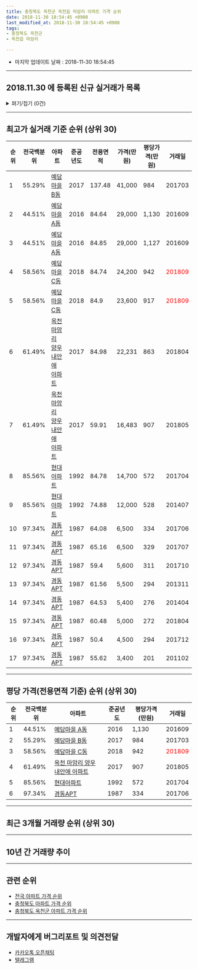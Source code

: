 ```yaml
---
title: 충청북도 옥천군 옥천읍 마암리 아파트 가격 순위
date: 2018-11-30 18:54:45 +0900
last_modified_at: 2018-11-30 18:54:45 +0900
tags:
- 충청북도 옥천군
- 옥천읍 마암리

---
```


* 마지막 업데이트 날짜 : 2018-11-30 18:54:45

---

## 2018.11.30 에 등록된 신규 실거래가 목록

<details>
<summary>펴기/접기 (0건)</summary>
<div markdown="1">

|아파트|전국백분위|준공년도|전용면적|가격(만원)|평당가격(만원)|거래일|
|---|---|---|---|---|---|---|
|없음|||||||


</div>
</details>

---

## 최고가 실거래 기준 순위 (상위 30)


|순위|전국백분위|아파트|준공년도|전용면적|가격(만원)|평당가격(만원)|거래일|
|---|---|---|---|---|---|---|---|
|1|55.29%|[예담마을 B동](https://search.naver.com/search.naver?query=%EC%B6%A9%EC%B2%AD%EB%B6%81%EB%8F%84+%EC%98%A5%EC%B2%9C%EA%B5%B0+%EC%98%A5%EC%B2%9C%EC%9D%8D+%EB%A7%88%EC%95%94%EB%A6%AC+%EC%98%88%EB%8B%B4%EB%A7%88%EC%9D%84+B%EB%8F%99)|2017|137.48|41,000|984|201703|
|2|44.51%|[예담마을 A동](https://search.naver.com/search.naver?query=%EC%B6%A9%EC%B2%AD%EB%B6%81%EB%8F%84+%EC%98%A5%EC%B2%9C%EA%B5%B0+%EC%98%A5%EC%B2%9C%EC%9D%8D+%EB%A7%88%EC%95%94%EB%A6%AC+%EC%98%88%EB%8B%B4%EB%A7%88%EC%9D%84+A%EB%8F%99)|2016|84.64|29,000|1,130|201609|
|3|44.51%|[예담마을 A동](https://search.naver.com/search.naver?query=%EC%B6%A9%EC%B2%AD%EB%B6%81%EB%8F%84+%EC%98%A5%EC%B2%9C%EA%B5%B0+%EC%98%A5%EC%B2%9C%EC%9D%8D+%EB%A7%88%EC%95%94%EB%A6%AC+%EC%98%88%EB%8B%B4%EB%A7%88%EC%9D%84+A%EB%8F%99)|2016|84.85|29,000|1,127|201609|
|4|58.56%|[예담마을 C동](https://search.naver.com/search.naver?query=%EC%B6%A9%EC%B2%AD%EB%B6%81%EB%8F%84+%EC%98%A5%EC%B2%9C%EA%B5%B0+%EC%98%A5%EC%B2%9C%EC%9D%8D+%EB%A7%88%EC%95%94%EB%A6%AC+%EC%98%88%EB%8B%B4%EB%A7%88%EC%9D%84+C%EB%8F%99)|2018|84.74|24,200|942|<span style="color:red">201809</span>|
|5|58.56%|[예담마을 C동](https://search.naver.com/search.naver?query=%EC%B6%A9%EC%B2%AD%EB%B6%81%EB%8F%84+%EC%98%A5%EC%B2%9C%EA%B5%B0+%EC%98%A5%EC%B2%9C%EC%9D%8D+%EB%A7%88%EC%95%94%EB%A6%AC+%EC%98%88%EB%8B%B4%EB%A7%88%EC%9D%84+C%EB%8F%99)|2018|84.9|23,600|917|<span style="color:red">201809</span>|
|6|61.49%|[옥천 마암리 양우 내안애 아파트](https://search.naver.com/search.naver?query=%EC%B6%A9%EC%B2%AD%EB%B6%81%EB%8F%84+%EC%98%A5%EC%B2%9C%EA%B5%B0+%EC%98%A5%EC%B2%9C%EC%9D%8D+%EB%A7%88%EC%95%94%EB%A6%AC+%EC%98%A5%EC%B2%9C+%EB%A7%88%EC%95%94%EB%A6%AC+%EC%96%91%EC%9A%B0+%EB%82%B4%EC%95%88%EC%95%A0+%EC%95%84%ED%8C%8C%ED%8A%B8)|2017|84.98|22,231|863|201804|
|7|61.49%|[옥천 마암리 양우 내안애 아파트](https://search.naver.com/search.naver?query=%EC%B6%A9%EC%B2%AD%EB%B6%81%EB%8F%84+%EC%98%A5%EC%B2%9C%EA%B5%B0+%EC%98%A5%EC%B2%9C%EC%9D%8D+%EB%A7%88%EC%95%94%EB%A6%AC+%EC%98%A5%EC%B2%9C+%EB%A7%88%EC%95%94%EB%A6%AC+%EC%96%91%EC%9A%B0+%EB%82%B4%EC%95%88%EC%95%A0+%EC%95%84%ED%8C%8C%ED%8A%B8)|2017|59.91|16,483|907|201805|
|8|85.56%|[현대아파트](https://search.naver.com/search.naver?query=%EC%B6%A9%EC%B2%AD%EB%B6%81%EB%8F%84+%EC%98%A5%EC%B2%9C%EA%B5%B0+%EC%98%A5%EC%B2%9C%EC%9D%8D+%EB%A7%88%EC%95%94%EB%A6%AC+%ED%98%84%EB%8C%80%EC%95%84%ED%8C%8C%ED%8A%B8)|1992|84.78|14,700|572|201704|
|9|85.56%|[현대아파트](https://search.naver.com/search.naver?query=%EC%B6%A9%EC%B2%AD%EB%B6%81%EB%8F%84+%EC%98%A5%EC%B2%9C%EA%B5%B0+%EC%98%A5%EC%B2%9C%EC%9D%8D+%EB%A7%88%EC%95%94%EB%A6%AC+%ED%98%84%EB%8C%80%EC%95%84%ED%8C%8C%ED%8A%B8)|1992|74.88|12,000|528|201407|
|10|97.34%|[경동APT](https://search.naver.com/search.naver?query=%EC%B6%A9%EC%B2%AD%EB%B6%81%EB%8F%84+%EC%98%A5%EC%B2%9C%EA%B5%B0+%EC%98%A5%EC%B2%9C%EC%9D%8D+%EB%A7%88%EC%95%94%EB%A6%AC+%EA%B2%BD%EB%8F%99APT)|1987|64.08|6,500|334|201706|
|11|97.34%|[경동APT](https://search.naver.com/search.naver?query=%EC%B6%A9%EC%B2%AD%EB%B6%81%EB%8F%84+%EC%98%A5%EC%B2%9C%EA%B5%B0+%EC%98%A5%EC%B2%9C%EC%9D%8D+%EB%A7%88%EC%95%94%EB%A6%AC+%EA%B2%BD%EB%8F%99APT)|1987|65.16|6,500|329|201707|
|12|97.34%|[경동APT](https://search.naver.com/search.naver?query=%EC%B6%A9%EC%B2%AD%EB%B6%81%EB%8F%84+%EC%98%A5%EC%B2%9C%EA%B5%B0+%EC%98%A5%EC%B2%9C%EC%9D%8D+%EB%A7%88%EC%95%94%EB%A6%AC+%EA%B2%BD%EB%8F%99APT)|1987|59.4|5,600|311|201710|
|13|97.34%|[경동APT](https://search.naver.com/search.naver?query=%EC%B6%A9%EC%B2%AD%EB%B6%81%EB%8F%84+%EC%98%A5%EC%B2%9C%EA%B5%B0+%EC%98%A5%EC%B2%9C%EC%9D%8D+%EB%A7%88%EC%95%94%EB%A6%AC+%EA%B2%BD%EB%8F%99APT)|1987|61.56|5,500|294|201311|
|14|97.34%|[경동APT](https://search.naver.com/search.naver?query=%EC%B6%A9%EC%B2%AD%EB%B6%81%EB%8F%84+%EC%98%A5%EC%B2%9C%EA%B5%B0+%EC%98%A5%EC%B2%9C%EC%9D%8D+%EB%A7%88%EC%95%94%EB%A6%AC+%EA%B2%BD%EB%8F%99APT)|1987|64.53|5,400|276|201404|
|15|97.34%|[경동APT](https://search.naver.com/search.naver?query=%EC%B6%A9%EC%B2%AD%EB%B6%81%EB%8F%84+%EC%98%A5%EC%B2%9C%EA%B5%B0+%EC%98%A5%EC%B2%9C%EC%9D%8D+%EB%A7%88%EC%95%94%EB%A6%AC+%EA%B2%BD%EB%8F%99APT)|1987|60.48|5,000|272|201804|
|16|97.34%|[경동APT](https://search.naver.com/search.naver?query=%EC%B6%A9%EC%B2%AD%EB%B6%81%EB%8F%84+%EC%98%A5%EC%B2%9C%EA%B5%B0+%EC%98%A5%EC%B2%9C%EC%9D%8D+%EB%A7%88%EC%95%94%EB%A6%AC+%EA%B2%BD%EB%8F%99APT)|1987|50.4|4,500|294|201712|
|17|97.34%|[경동APT](https://search.naver.com/search.naver?query=%EC%B6%A9%EC%B2%AD%EB%B6%81%EB%8F%84+%EC%98%A5%EC%B2%9C%EA%B5%B0+%EC%98%A5%EC%B2%9C%EC%9D%8D+%EB%A7%88%EC%95%94%EB%A6%AC+%EA%B2%BD%EB%8F%99APT)|1987|55.62|3,400|201|201102|


---

## 평당 가격(전용면적 기준) 순위 (상위 30)


|순위|전국백분위|아파트|준공년도|평당가격(만원)|거래일|
|---|---|---|---|---|---|
|1|44.51%|[예담마을 A동](https://search.naver.com/search.naver?query=%EC%B6%A9%EC%B2%AD%EB%B6%81%EB%8F%84+%EC%98%A5%EC%B2%9C%EA%B5%B0+%EC%98%A5%EC%B2%9C%EC%9D%8D+%EB%A7%88%EC%95%94%EB%A6%AC+%EC%98%88%EB%8B%B4%EB%A7%88%EC%9D%84+A%EB%8F%99)|2016|1,130|201609|
|2|55.29%|[예담마을 B동](https://search.naver.com/search.naver?query=%EC%B6%A9%EC%B2%AD%EB%B6%81%EB%8F%84+%EC%98%A5%EC%B2%9C%EA%B5%B0+%EC%98%A5%EC%B2%9C%EC%9D%8D+%EB%A7%88%EC%95%94%EB%A6%AC+%EC%98%88%EB%8B%B4%EB%A7%88%EC%9D%84+B%EB%8F%99)|2017|984|201703|
|3|58.56%|[예담마을 C동](https://search.naver.com/search.naver?query=%EC%B6%A9%EC%B2%AD%EB%B6%81%EB%8F%84+%EC%98%A5%EC%B2%9C%EA%B5%B0+%EC%98%A5%EC%B2%9C%EC%9D%8D+%EB%A7%88%EC%95%94%EB%A6%AC+%EC%98%88%EB%8B%B4%EB%A7%88%EC%9D%84+C%EB%8F%99)|2018|942|<span style="color:red">201809</span>|
|4|61.49%|[옥천 마암리 양우 내안애 아파트](https://search.naver.com/search.naver?query=%EC%B6%A9%EC%B2%AD%EB%B6%81%EB%8F%84+%EC%98%A5%EC%B2%9C%EA%B5%B0+%EC%98%A5%EC%B2%9C%EC%9D%8D+%EB%A7%88%EC%95%94%EB%A6%AC+%EC%98%A5%EC%B2%9C+%EB%A7%88%EC%95%94%EB%A6%AC+%EC%96%91%EC%9A%B0+%EB%82%B4%EC%95%88%EC%95%A0+%EC%95%84%ED%8C%8C%ED%8A%B8)|2017|907|201805|
|5|85.56%|[현대아파트](https://search.naver.com/search.naver?query=%EC%B6%A9%EC%B2%AD%EB%B6%81%EB%8F%84+%EC%98%A5%EC%B2%9C%EA%B5%B0+%EC%98%A5%EC%B2%9C%EC%9D%8D+%EB%A7%88%EC%95%94%EB%A6%AC+%ED%98%84%EB%8C%80%EC%95%84%ED%8C%8C%ED%8A%B8)|1992|572|201704|
|6|97.34%|[경동APT](https://search.naver.com/search.naver?query=%EC%B6%A9%EC%B2%AD%EB%B6%81%EB%8F%84+%EC%98%A5%EC%B2%9C%EA%B5%B0+%EC%98%A5%EC%B2%9C%EC%9D%8D+%EB%A7%88%EC%95%94%EB%A6%AC+%EA%B2%BD%EB%8F%99APT)|1987|334|201706|


---

## 최근 3개월 거래량 순위 (상위 30)


<div style="width:100%;">
    <canvas id="deal_count_ranking" height="250"></canvas>
</div>


<script>
new Chart(document.getElementById("deal_count_ranking"), {
    type: 'horizontalBar',
    data: {
        labels: ['옥천 마암리 양우 내안애 아파트', '예담마을 C동'],
        datasets: [{
            label: '실거래 수',
            data: [9, 4],
            borderColor: "rgba(255, 0, 128, 1)",
            backgroundColor: "rgba(255, 0, 128, 0.5)",
            fill: false,
        }]
    },
    options: {
        responsive: true,
        title: {
            display: true,
            text: '최근 3개월 거래량 순위'
        },
        tooltips: {
            mode: 'index',
            intersect: false,
            callbacks: {
                title: function(tooltipItems, data) {
                    return "실거래 수:";
                },
                label: function(tooltipItem, data) {
                    return data.labels[tooltipItem.index] + ": " + tooltipItem.xLabel;
                }
            }
        },
        hover: {
            mode: 'nearest',
            intersect: true
        },
        scales: {
            xAxes: [{
                display: true,
                scaleLabel: {
                    display: true,
                    labelString: '실거래 수'
                },
                ticks: {
                    suggestedMin: 0,
                }
            }],
            yAxes: [{
                display: true,
                ticks: {
                    autoSkip: false,
                    callback: function(value, index, values) {
                        if (value.length > 15)
                            return value.substr(0, 13) + "...";
                        else
                            return value;
                    }
                },
                scaleLabel: {
                    display: false,
                }
            }]
        }
    }
});

</script>


---

## 10년 간 거래량 추이


<div style="width:100%;">
    <canvas id="deal_progress" height="250"></canvas>
</div>

<script>
new Chart(document.getElementById("deal_progress"), {
    type: 'line',
    data: {
        labels: ['200811','200812','200901','200902','200903','200904','200905','200906','200907','200908','200909','200910','200911','200912','201001','201002','201003','201004','201005','201006','201007','201008','201009','201010','201011','201012','201101','201102','201103','201104','201105','201106','201107','201108','201109','201110','201111','201112','201201','201202','201203','201204','201205','201206','201207','201208','201209','201210','201211','201212','201301','201302','201303','201304','201305','201306','201307','201308','201309','201310','201311','201312','201401','201402','201403','201404','201405','201406','201407','201408','201409','201410','201411','201412','201501','201502','201503','201504','201505','201506','201507','201508','201509','201510','201511','201512','201601','201602','201603','201604','201605','201606','201607','201608','201609','201610','201611','201612','201701','201702','201703','201704','201705','201706','201707','201708','201709','201710','201711','201712','201801','201802','201803','201804','201805','201806','201807','201808','201809','201810','201811'],
        datasets: [{
            label: '실거래 수',
            pointRadius: 1,
            data: [3, 0, 1, 1, 0, 4, 0, 1, 3, 1, 0, 1, 3, 3, 1, 3, 2, 1, 1, 2, 4, 0, 1, 1, 1, 1, 1, 2, 1, 3, 2, 0, 2, 3, 1, 2, 1, 0, 0, 0, 1, 0, 1, 0, 1, 0, 1, 0, 0, 0, 0, 0, 0, 0, 2, 0, 0, 0, 2, 0, 1, 1, 0, 1, 3, 1, 2, 2, 2, 0, 1, 1, 0, 0, 1, 0, 1, 0, 1, 0, 1, 0, 1, 1, 1, 0, 0, 2, 0, 0, 1, 0, 0, 1, 9, 11, 3, 0, 0, 2, 1, 4, 0, 2, 2, 0, 0, 2, 3, 4, 3, 1, 1, 5, 9, 10, 8, 4, 6, 5, 2],
            borderColor: "rgba(255, 201, 14, 1)",
            backgroundColor: "rgba(255, 201, 14, 0.5)",
            fill: true,
        }]
    },
    options: {
        responsive: true,
        title: {
            display: true,
            text: '10년간 거래량 추이'
        },
        tooltips: {
            mode: 'index',
            intersect: false,
        },
        hover: {
            mode: 'nearest',
            intersect: true
        },
        scales: {
            xAxes: [{
                display: true,
                scaleLabel: {
                    display: true,
                    labelString: '년/월'
                }
            }],
            yAxes: [{
                display: true,
                ticks: {
                    suggestedMin: 0,
                },
                scaleLabel: {
                    display: true,
                    labelString: '실거래 수'
                }
            }]
        }
    }
});

</script>


---

## 관련 순위

- [전국 아파트 가격 순위](https://inasie.github.io/apt-ranking/전국)
- [충청북도 아파트 가격 순위](https://inasie.github.io/apt-ranking/충청북도)
- [충청북도 옥천군 아파트 가격 순위](https://inasie.github.io/apt-ranking/충청북도-옥천군)


---

## 개발자에게 버그리포트 및 의견전달

- [카카오톡 오픈채팅](https://open.kakao.com/o/gLJUAP4)
- [텔레그램](https://t.me/inasie)

